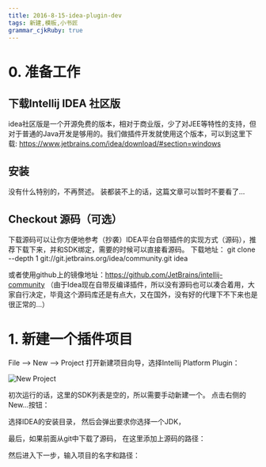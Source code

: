 ```yaml
---
title: 2016-8-15-idea-plugin-dev
tags: 新建,模板,小书匠
grammar_cjkRuby: true
---
```



# 0. 准备工作

## 下载Intellij IDEA 社区版
idea社区版是一个开源免费的版本，相对于商业版，少了对JEE等特性的支持，但对于普通的Java开发是够用的。我们做插件开发就使用这个版本，可以到这里下载: 
https://www.jetbrains.com/idea/download/#section=windows

## 安装
没有什么特别的，不再赘述。 装都装不上的话，这篇文章可以暂时不要看了...

## Checkout 源码（可选）
下载源码可以让你方便地参考（抄袭）IDEA平台自带插件的实现方式（源码），推荐下载下来，并和SDK绑定，需要的时候可以直接看源码。
下载地址：
git clone --depth 1 git://git.jetbrains.org/idea/community.git idea

或者使用github上的镜像地址：https://github.com/JetBrains/intellij-community
（由于Idea现在自带反编译插件，所以没有源码也可以凑合着用，大家自行决定，毕竟这个源码库还是有点大，又在国外，没有好的代理下不下来也是很正常的...）


# 1. 新建一个插件项目

File --> New --> Project
打开新建项目向导，选择Intellij Platform Plugin：

![New Project](images/posts/2016-08-15-idea-plugin-dev/new_project_1.png)
 
初次运行的话，这里的SDK列表是空的，所以需要手动新建一个。 点击右侧的New...按钮：


选择IDEA的安装目录， 然后会弹出要求你选择一个JDK，

最后，如果前面从git中下载了源码， 在这里添加上源码的路径：
 


 然后进入下一步，输入项目的名字和路径：

 